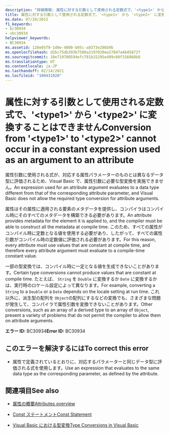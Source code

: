 ```yaml
---
description: "詳細情報: 属性に対する引数として使用される定数式で、'<type1>' から '<type2>' に変換することはできません"
title: 属性に対する引数として使用される定数式で、'<type1>' から '<type2>' に変換することはできません
ms.date: 07/20/2015
f1_keywords:
- bc30934
- vbc30934
helpviewer_keywords:
- BC30934
ms.assetid: 120e05f9-1d0e-4800-b05c-a8373e286b9b
ms.openlocfilehash: d2bc75db393b7500a2197020ee27847a4645872f
ms.sourcegitcommit: 10e719780594efc781b15295e499c66f316068b8
ms.translationtype: HT
ms.contentlocale: ja-JP
ms.lasthandoff: 02/14/2021
ms.locfileid: "100431920"
---
```

# <a name="conversion-from-type1-to-type2-cannot-occur-in-a-constant-expression-used-as-an-argument-to-an-attribute"></a><span data-ttu-id="68bdd-103">属性に対する引数として使用される定数式で、'\<type1>' から '\<type2>' に変換することはできません</span><span class="sxs-lookup"><span data-stu-id="68bdd-103">Conversion from '\<type1>' to '\<type2>' cannot occur in a constant expression used as an argument to an attribute</span></span>

<span data-ttu-id="68bdd-104">属性引数に使用される式が、対応する属性パラメーターのものとは異なるデータ型に評価されるため、Visual Basic で、属性引数に必要な型変換を実施できません。</span><span class="sxs-lookup"><span data-stu-id="68bdd-104">An expression used for an attribute argument evaluates to a data type different from that of the corresponding attribute parameter, and Visual Basic does not allow the required type conversion for attribute arguments.</span></span>  
  
 <span data-ttu-id="68bdd-105">属性はその属性に適用される要素のメタデータを提供し、コンパイラはコンパイル時にそのすべてのメタデータを構築できる必要があります。</span><span class="sxs-lookup"><span data-stu-id="68bdd-105">An attribute provides metadata for the element it is applied to, and the compiler must be able to construct all the metadata at compile time.</span></span> <span data-ttu-id="68bdd-106">このため、すべての属性がコンパイル時に定数となる値を使用する必要があり、したがって、すべての属性引数がコンパイル時の定数値に評価される必要があります。</span><span class="sxs-lookup"><span data-stu-id="68bdd-106">For this reason, every attribute must use values that are constant at compile time, and therefore every attribute argument must evaluate to a compile-time constant value.</span></span>  
  
 <span data-ttu-id="68bdd-107">一部の型変換では、コンパイル時に一定となる値を生成できないことがあります。</span><span class="sxs-lookup"><span data-stu-id="68bdd-107">Certain type conversions cannot produce values that are constant at compile time.</span></span> <span data-ttu-id="68bdd-108">たとえば、 `String` を `Double` に変換するか `Date` に変換するかは、実行時のロケール設定によって異なります。</span><span class="sxs-lookup"><span data-stu-id="68bdd-108">For example, converting a `String` to a `Double` or a `Date` depends on the locale setting at run time.</span></span> <span data-ttu-id="68bdd-109">これ以外に、派生型の配列を `Object`の配列にするなどの変換でも、さまざまな問題が発生して、コンパイラで属性引数を変換できないことがあります。</span><span class="sxs-lookup"><span data-stu-id="68bdd-109">Other conversions, such as an array of a derived type to an array of `Object`, present a variety of problems that do not permit the compiler to allow them on attribute arguments.</span></span>  
  
 <span data-ttu-id="68bdd-110">**エラー ID:** BC30934</span><span class="sxs-lookup"><span data-stu-id="68bdd-110">**Error ID:** BC30934</span></span>  
  
## <a name="to-correct-this-error"></a><span data-ttu-id="68bdd-111">このエラーを解決するには</span><span class="sxs-lookup"><span data-stu-id="68bdd-111">To correct this error</span></span>  
  
- <span data-ttu-id="68bdd-112">属性で定義されているとおりに、対応するパラメーターと同じデータ型に評価される式を使用します。</span><span class="sxs-lookup"><span data-stu-id="68bdd-112">Use an expression that evaluates to the same data type as the corresponding parameter, as defined by the attribute.</span></span>  
  
## <a name="see-also"></a><span data-ttu-id="68bdd-113">関連項目</span><span class="sxs-lookup"><span data-stu-id="68bdd-113">See also</span></span>

- [<span data-ttu-id="68bdd-114">属性の概要</span><span class="sxs-lookup"><span data-stu-id="68bdd-114">Attributes overview</span></span>](../programming-guide/concepts/attributes/index.md)

- [<span data-ttu-id="68bdd-115">Const ステートメント</span><span class="sxs-lookup"><span data-stu-id="68bdd-115">Const Statement</span></span>](../language-reference/statements/const-statement.md)
- [<span data-ttu-id="68bdd-116">Visual Basic における型変換</span><span class="sxs-lookup"><span data-stu-id="68bdd-116">Type Conversions in Visual Basic</span></span>](../programming-guide/language-features/data-types/type-conversions.md)
